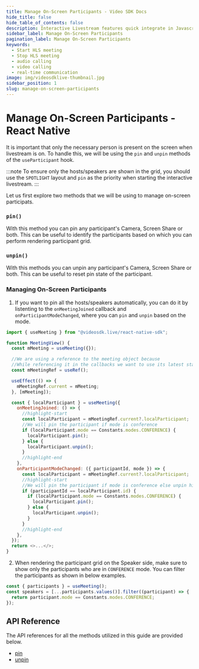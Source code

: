 ```yaml
---
title: Manage On-Screen Participants - Video SDK Docs
hide_title: false
hide_table_of_contents: false
description: Interactive Livestream features quick integrate in Javascript, React JS, Android, IOS, React Native, Flutter with Video SDK to add live video & audio conferencing to your applications.
sidebar_label: Manage On-Screen Participants
pagination_label: Manage On-Screen Participants
keywords:
  - Start HLS meeting
  - Stop HLS meeting
  - audio calling
  - video calling
  - real-time communication
image: img/videosdklive-thumbnail.jpg
sidebar_position: 1
slug: manage-on-screen-participants
---
```


# Manage On-Screen Participants - React Native

It is important that only the necessary person is present on the screen when livestream is on. To handle this, we will be using the `pin` and `unpin` methods of the `useParticipant` hook.

:::note
To ensure only the hosts/speakers are shown in the grid, you should use the `SPOTLIGHT` layout and `pin` as the priority when starting the interactive livestream.
:::

Let us first explore two methods that we will be using to manage on-screen participats.

### `pin()`

With this method you can pin any participant's Camera, Screen Share or both. This can be useful to identify the participants based on which you can perform rendering participant grid.

### `unpin()`

With this methods you can unpin any participant's Camera, Screen Share or both. This can be useful to reset pin state of the participant.

### Managing On-Screen Participants

1. If you want to pin all the hosts/speakers automatically, you can do it by listenting to the `onMeetingJoined` callback and `onParticipantModeChanged`, where you can `pin` and `unpin` based on the mode.

```js
import { useMeeting } from "@videosdk.live/react-native-sdk";

function MeetingView() {
  const mMeeting = useMeeting({});

  //We are using a reference to the meeting object because
  //While referencing it in the callbacks we want to use its latest state
  const mMeetingRef = useRef();

  useEffect(() => {
    mMeetingRef.current = mMeeting;
  }, [mMeeting]);

  const { localParticipant } = useMeeting({
    onMeetingJoined: () => {
      //highlight-start
      const localParticipant = mMeetingRef.current?.localParticipant;
      //We will pin the participant if mode is conference
      if (localParticipant.mode == Constants.modes.CONFERENCE) {
        localParticipant.pin();
      } else {
        localParticipant.unpin();
      }
      //highlight-end
    },
    onParticipantModeChanged: ({ participantId, mode }) => {
      const localParticipant = mMeetingRef.current?.localParticipant;
      //highlight-start
      //We will pin the participant if mode is conference else unpin him
      if (participantId == localParticipant.id) {
        if (localParticipant.mode == Constants.modes.CONFERENCE) {
          localParticipant.pin();
        } else {
          localParticipant.unpin();
        }
      }
      //highlight-end
    },
  });
  return <>...</>;
}
```

2. When rendering the participant grid on the Speaker side, make sure to show only the participants who are in `CONFERENCE` mode. You can filter the participants as shown in below examples.

```js
const { participants } = useMeeting();
const speakers = [...participants.values()].filter((participant) => {
  return participant.mode == Constants.modes.CONFERENCE;
});
```

## API Reference

The API references for all the methods utilized in this guide are provided below.

- [pin](/react-native/api/sdk-reference/use-participant/methods#pin)
- [unpin](/react-native/api/sdk-reference/use-participant/methods#unpin)
